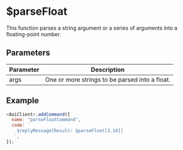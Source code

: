 # $parseFloat

This function parses a string argument or a series of arguments into a floating-point number.

## Parameters

| Parameter | Description                                       |
| --------- | ------------------------------------------------- |
| args      | One or more strings to be parsed into a float.   |

## Example

```js
<AoiClient>.addCommand({
  name: "parseFloatCommand",
  code: `
    $replyMessage[Result: $parseFloat[3.14]]
   `,
});
```